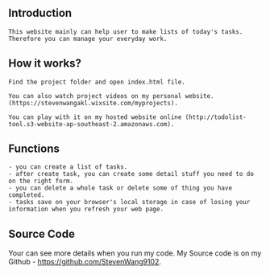 ## Introduction
    This website mainly can help user to make lists of today's tasks. Therefore you can manage your everyday work.

## How it works?
    Find the project folder and open index.html file.
    
    You can also watch project videos on my personal website.(https://stevenwangakl.wixsite.com/myprojects).
    
    You can play with it on my hosted website online (http://todolist-tool.s3-website-ap-southeast-2.amazonaws.com).

## Functions
    - you can create a list of tasks.
    - after create task, you can create some detail stuff you need to do on the right form.
    - you can delete a whole task or delete some of thing you have completed.
    - tasks save on your browser's local storage in case of losing your information when you refresh your web page.

## Source Code
Your can see more details when you run my code. My Source code is on my Github - https://github.com/StevenWang9102.
